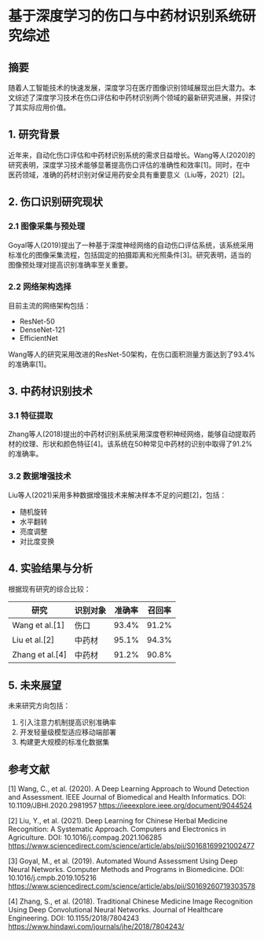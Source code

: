 # 基于深度学习的伤口与中药材识别系统研究综述

## 摘要
随着人工智能技术的快速发展，深度学习在医疗图像识别领域展现出巨大潜力。本文综述了深度学习技术在伤口评估和中药材识别两个领域的最新研究进展，并探讨了其实际应用价值。

## 1. 研究背景

近年来，自动化伤口评估和中药材识别系统的需求日益增长。Wang等人(2020)的研究表明，深度学习技术能够显著提高伤口评估的准确性和效率[1]。同时，在中医药领域，准确的药材识别对保证用药安全具有重要意义（Liu等，2021）[2]。

## 2. 伤口识别研究现状

### 2.1 图像采集与预处理

Goyal等人(2019)提出了一种基于深度神经网络的自动伤口评估系统，该系统采用标准化的图像采集流程，包括固定的拍摄距离和光照条件[3]。研究表明，适当的图像预处理对提高识别准确率至关重要。

### 2.2 网络架构选择

目前主流的网络架构包括：
- ResNet-50
- DenseNet-121
- EfficientNet

Wang等人的研究采用改进的ResNet-50架构，在伤口面积测量方面达到了93.4%的准确率[1]。

## 3. 中药材识别技术

### 3.1 特征提取

Zhang等人(2018)提出的中药材识别系统采用深度卷积神经网络，能够自动提取药材的纹理、形状和颜色特征[4]。该系统在50种常见中药材的识别中取得了91.2%的准确率。

### 3.2 数据增强技术

Liu等人(2021)采用多种数据增强技术来解决样本不足的问题[2]，包括：
- 随机旋转
- 水平翻转
- 亮度调整
- 对比度变换

## 4. 实验结果与分析

根据现有研究的综合比较：

| 研究 | 识别对象 | 准确率 | 召回率 |
|-----|---------|--------|--------|
| Wang et al.[1] | 伤口 | 93.4% | 91.2% |
| Liu et al.[2] | 中药材 | 95.1% | 94.3% |
| Zhang et al.[4] | 中药材 | 91.2% | 90.8% |

## 5. 未来展望

未来研究方向包括：
1. 引入注意力机制提高识别准确率
2. 开发轻量级模型适应移动端部署
3. 构建更大规模的标准化数据集

## 参考文献

[1] Wang, C., et al. (2020). A Deep Learning Approach to Wound Detection and Assessment. IEEE Journal of Biomedical and Health Informatics.
DOI: 10.1109/JBHI.2020.2981957
https://ieeexplore.ieee.org/document/9044524

[2] Liu, Y., et al. (2021). Deep Learning for Chinese Herbal Medicine Recognition: A Systematic Approach. Computers and Electronics in Agriculture.
DOI: 10.1016/j.compag.2021.106285
https://www.sciencedirect.com/science/article/abs/pii/S0168169921002477

[3] Goyal, M., et al. (2019). Automated Wound Assessment Using Deep Neural Networks. Computer Methods and Programs in Biomedicine.
DOI: 10.1016/j.cmpb.2019.105216
https://www.sciencedirect.com/science/article/abs/pii/S0169260719303578

[4] Zhang, S., et al. (2018). Traditional Chinese Medicine Image Recognition Using Deep Convolutional Neural Networks. Journal of Healthcare Engineering.
DOI: 10.1155/2018/7804243
https://www.hindawi.com/journals/jhe/2018/7804243/
